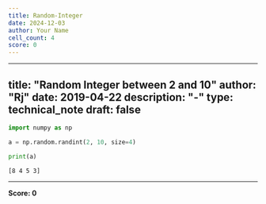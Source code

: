 ```yaml
---
title: Random-Integer
date: 2024-12-03
author: Your Name
cell_count: 4
score: 0
---
```


---
title: "Random Integer between 2 and 10"
author: "Rj"
date: 2019-04-22
description: "-"
type: technical_note
draft: false
---

```python
import numpy as np
```


```python
a = np.random.randint(2, 10, size=4)
```


```python
print(a)
```

    [8 4 5 3]



---
**Score: 0**